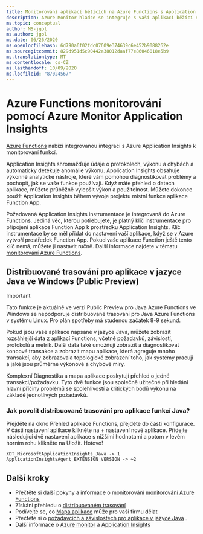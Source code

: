 ```yaml
---
title: Monitorování aplikací běžících na Azure Functions s Application Insights-Azure Monitor | Microsoft Docs
description: Azure Monitor hladce se integruje s vaší aplikací běžící na Azure Functions a umožňuje vám monitorovat výkon a obcházet problémy s aplikacemi v žádné době.
ms.topic: conceptual
author: MS-jgol
ms.author: jgol
ms.date: 06/26/2020
ms.openlocfilehash: 6d790a6f02fdc07609e374639c6e452b9088262e
ms.sourcegitcommit: 829d951d5c90442a38012daaf77e86046018e5b9
ms.translationtype: MT
ms.contentlocale: cs-CZ
ms.lasthandoff: 10/09/2020
ms.locfileid: "87024567"
---
```

# <a name="monitoring-azure-functions-with-azure-monitor-application-insights"></a>Azure Functions monitorování pomocí Azure Monitor Application Insights

[Azure Functions](../../azure-functions/functions-overview.md) nabízí integrovanou integraci s Azure Application Insights k monitorování funkcí. 

Application Insights shromažďuje údaje o protokolech, výkonu a chybách a automaticky detekuje anomálie výkonu. Application Insights obsahuje výkonné analytické nástroje, které vám pomohou diagnostikovat problémy a pochopit, jak se vaše funkce používají. Když máte přehled o datech aplikace, můžete průběžně vylepšit výkon a použitelnost. Můžete dokonce použít Application Insights během vývoje projektu místní funkce aplikace Function App. 

Požadovaná Application Insights instrumentace je integrovaná do Azure Functions. Jediná věc, kterou potřebujete, je platný klíč instrumentace pro připojení aplikace Function App k prostředku Application Insights. Klíč instrumentace by se měl přidat do nastavení vaší aplikace, když se v Azure vytvoří prostředek Function App. Pokud vaše aplikace Function ještě tento klíč nemá, můžete ji nastavit ručně. Další informace najdete v tématu [monitorování Azure Functions](../../azure-functions/functions-monitoring.md?tabs=cmd).

## <a name="distributed-tracing-for-java-applications-on-windows-public-preview"></a>Distribuované trasování pro aplikace v jazyce Java ve Windows (Public Preview)

> [!IMPORTANT]
> Tato funkce je aktuálně ve verzi Public Preview pro Java Azure Functions ve Windows se nepodporuje distribuované trasování pro Java Azure Functions v systému Linux. Pro plán spotřeby má studenou začátek 8-9 sekund.

Pokud jsou vaše aplikace napsané v jazyce Java, můžete zobrazit rozsáhlejší data z aplikací Functions, včetně požadavků, závislostí, protokolů a metrik. Další data také umožňují zobrazit a diagnostikovat koncové transakce a zobrazit mapu aplikace, která agreguje mnoho transakcí, aby zobrazovala topologické zobrazení toho, jak systémy pracují a jaké jsou průměrné výkonové a chybové míry.

Komplexní Diagnostika a mapa aplikace poskytují přehled o jedné transakci/požadavku. Tyto dvě funkce jsou společně užitečné při hledání hlavní příčiny problémů se spolehlivostí a kritických bodů výkonu na základě jednotlivých požadavků.

### <a name="how-to-enable-distributed-tracing-for-java-function-apps"></a>Jak povolit distribuované trasování pro aplikace funkcí Java?

Přejděte na okno Přehled aplikace Functions, přejděte do části konfigurace. V části nastavení aplikace klikněte na + nastavení nové aplikace. Přidejte následující dvě nastavení aplikace s nižšími hodnotami a potom v levém horním rohu klikněte na Uložit. Hotovo!

```
XDT_MicrosoftApplicationInsights_Java -> 1
ApplicationInsightsAgent_EXTENSION_VERSION -> ~2
```

## <a name="next-steps"></a>Další kroky

* Přečtěte si další pokyny a informace o monitorování [monitorování Azure Functions](../../azure-functions/functions-monitoring.md)
* Získání přehledu o [distribuovaném trasování](./distributed-tracing.md)
* Podívejte se, co [Mapa aplikace](./app-map.md?tabs=net) může pro vaši firmu dělat
* Přečtěte si o [požadavcích a závislostech pro aplikace v jazyce Java](./java-in-process-agent.md) .
* Další informace o [Azure monitor](../overview.md) a [Application Insights](./app-insights-overview.md)
